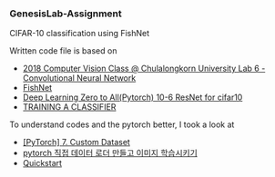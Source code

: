 ### GenesisLab-Assignment
CIFAR-10 classification using FishNet  
  
Written code file is based on 
- [2018 Computer Vision Class @ Chulalongkorn University Lab 6 - Convolutional Neural Network](https://github.com/sapjunior/chulacv2018/blob/master/Lab%206%20-%20Convolutional%20Neural%20Network.ipynb)
- [FishNet](https://github.com/kevin-ssy/FishNet/tree/b968f0244827e11201471edd8a979bd85027b991)
- [Deep Learning Zero to All(Pytorch) 10-6 ResNet for cifar10](https://github.com/deeplearningzerotoall/PyTorch/blob/master/lab-10_6_2_Advance-CNN(ResNet_cifar10).ipynb)
- [TRAINING A CLASSIFIER](https://pytorch.org/tutorials/beginner/blitz/cifar10_tutorial.html?highlight=cifar)
  
To understand codes and the pytorch better, I took a look at
- [[PyTorch] 7. Custom Dataset](https://data-panic.tistory.com/21)
- [pytorch 직접 데이터 로더 만들고 이미지 학습시키기](https://www.kaeee.de/2021/04/29/pytorch-%EB%8D%B0%EC%9D%B4%ED%84%B0-%EB%A1%9C%EB%8D%94-%EB%A7%8C%EB%93%A4%EA%B8%B0.html#dataloader%EC%9D%98-%ED%95%84%EC%9A%94%EC%84%B1)
- [Quickstart](https://pytorch.org/tutorials/beginner/basics/quickstart_tutorial.html?highlight=cifar)
